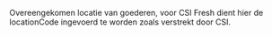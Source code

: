 Overeengekomen locatie van goederen, voor CSI Fresh dient hier de locationCode ingevoerd te worden zoals verstrekt door CSI.
